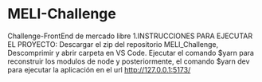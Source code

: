 # MELI-Challenge
Challenge-FrontEnd de mercado libre
1.INSTRUCCIONES PARA EJECUTAR EL PROYECTO:
Descargar el zip del repositorio MELI_Challenge, Descomprimir y abrir carpeta en VS Code. Ejecutar el comando $yarn para reconstruir los modulos de node y posteriormente, el comando $yarn dev para ejecutar la aplicación en el url http://127.0.0.1:5173/
